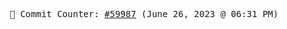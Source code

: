 <p align="center">
    <samp>
        📮 Commit Counter: <a href="https://github.com/Javascript-void0/Javascript-void0/commits/main">#59987</a> (June 26, 2023 @ 06:31 PM)
    </samp>
</p>
